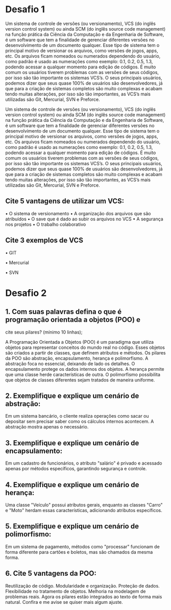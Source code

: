 # Desafio 1

Um sistema de controle de versões (ou versionamento), VCS (do inglês version control system) ou ainda SCM (do inglês source code management) na função prática da Ciência da Computação e da Engenharia de Software, é um software que tem a finalidade de gerenciar diferentes versões no desenvolvimento de um documento qualquer.
Esse tipo de sistema tem o principal motivo de versionar os arquivos, como versões de jogos, apps, etc. Os arquivos ficam nomeados ou numerados dependendo do usuário, como padrão é usado as numerações como exemplo: 0.1, 0.2, 0.5, 1.3, podendo acessar a qualquer momento para edição de códigos. É muito comum os usuários tiverem problemas com as versões de seus códigos, por isso são tão importante os sistemas VCS’s. O seus principais usuários, podemos dizer que seus quase 100% de usuários são desenvolvedores, já que para a criação de sistemas completos são muito complexas e acabam tendo muitas alterações, por isso são tão importantes, as VCS’s mais utilizadas são Git, Mercurial, SVN e Preforce. 

Um sistema de controle de versões (ou versionamento), VCS (do inglês version control system) ou ainda SCM (do inglês source code management) na função prática da Ciência da Computação e da Engenharia de Software, é um software que tem a finalidade de gerenciar diferentes versões no desenvolvimento de um documento qualquer. Esse tipo de sistema tem o principal motivo de versionar os arquivos, como versões de jogos, apps, etc. Os arquivos ficam nomeados ou numerados dependendo do usuário, como padrão é usado as numerações como exemplo: 0.1, 0.2, 0.5, 1.3, podendo acessar a qualquer momento para edição de códigos. É muito comum os usuários tiverem problemas com as versões de seus códigos, por isso são tão importante os sistemas VCS’s. O seus principais usuários, podemos dizer que seus quase 100% de usuários são desenvolvedores, já que para a criação de sistemas completos são muito complexas e acabam tendo muitas alterações, por isso são tão importantes, as VCS’s mais utilizadas são Git, Mercurial, SVN e Preforce.

## Cite 5 vantagens de utilizar um VCS:
 • O sistema de versionamento • A organização dos arquivos que são atribuídos 
 • O save que é dado ao subir os arquivos no VCS 
 • A segurança nos projetos
 • O trabalho colaborativo

## Cite 3 exemplos de VCS

• GIT

• Mercurial

• SVN

# Desafio 2
## 1. Com suas palavras defina o que é programação orientada a objetos (POO) e
cite seus pilares? (mínimo 10 linhas);


A Programação Orientada a Objetos (POO) é um paradigma que utiliza objetos
para representar conceitos do mundo real no código. Esses objetos são criados
a partir de classes, que definem atributos e métodos. Os pilares da POO são
abstração, encapsulamento, herança e polimorfismo. A abstração foca no
essencial, deixando de lado os detalhes. O encapsulamento protege os dados
internos dos objetos. A herança permite que uma classe herde características
de outra. O polimorfismo possibilita que objetos de classes diferentes sejam
tratados de maneira uniforme.

## 2. Exemplifique e explique um cenário de abstração:

Em um sistema bancário, o cliente realiza operações como sacar ou depositar
sem precisar saber como os cálculos internos acontecem. A abstração mostra
apenas o necessário.
## 3. Exemplifique e explique um cenário de encapsulamento:
Em um cadastro de funcionários, o atributo &quot;salário&quot; é privado e acessado
apenas por métodos específicos, garantindo segurança e controle.
## 4. Exemplifique e explique um cenário de herança:
Uma classe &quot;Veículo&quot; possui atributos gerais, enquanto as classes &quot;Carro&quot; e
&quot;Moto&quot; herdam essas características, adicionando atributos específicos.
## 5. Exemplifique e explique um cenário de polimorfismo:
Em um sistema de pagamento, métodos como &quot;processar&quot; funcionam de forma
diferente para cartões e boletos, mas são chamados da mesma forma.
## 6. Cite 5 vantagens da POO:
Reutilização de código.
Modularidade e organização.
Proteção de dados.
Flexibilidade no tratamento de objetos.
Melhoria na modelagem de problemas reais.
Agora os pilares estão integrados ao texto de forma mais natural. Confira e me
avise se quiser mais algum ajuste.